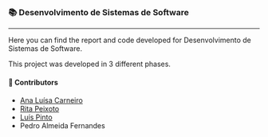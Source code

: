 ### :books: Desenvolvimento de Sistemas de Software
***

Here you can find the report and code developed for Desenvolvimento de Sistemas de Software.

This project was developed in 3 different phases.

#### :handshake: Contributors 
- [Ana Luísa Carneiro](https://github.com/Analucar)
- [Rita Peixoto](https://github.com/rita-peixoto)
- [Luís Pinto](https://github.com/L-Pinto)
- Pedro Almeida Fernandes

